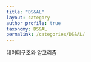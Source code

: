 ```yaml
---
title: "DS&AL"
layout: category
author_profile: true
taxonomy: DS&AL
permalink: /categories/DS&AL/
---
```


데이터구조와 알고리즘
